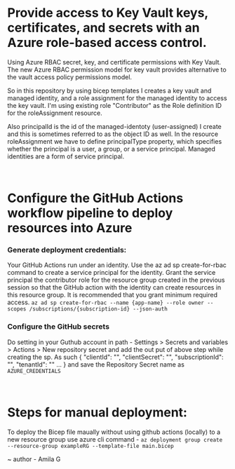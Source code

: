 # Provide access to Key Vault keys, certificates, and secrets with an Azure role-based access control.
 Using Azure RBAC secret, key, and certificate permissions with Key Vault. The new Azure RBAC permission model for key vault provides alternative to the vault access policy permissions model.

So in this repository by using bicep templates I creates a key vault and managed identity, and a role assignment for the managed identity to access the key vault. I'm using existing role "Contributor" as the Role definition ID for the roleAssignment resource. 

Also principalId is the id of the managed-identoty (user-assigned) I create and this is sometimes referred to as the object ID as well. In the resource roleAssignment we have to define principalType property, which specifies whether the principal is a user, a group, or a service principal. Managed identities are a form of service principal.<br />


<br />

# Configure the GitHub Actions workflow pipeline to deploy resources into Azure
### Generate deployment credentials:    
Your GitHub Actions run under an identity. Use the az ad sp create-for-rbac command to create a service principal for the identity. Grant the service principal the contributor role for the resource group created in the previous session so that the GitHub action with the identity can create resources in this resource group. It is recommended that you grant minimum required access.
`az ad sp create-for-rbac --name {app-name} --role owner --scopes /subscriptions/{subscription-id} --json-auth`

### Configure the GitHub secrets
Do setting in your Guthub account in path - Settings > Secrets and variables > Actions > New repository secret and add the out put of above step while creating the sp. As such { "clientId": "<GUID>",  "clientSecret": "<GUID>", "subscriptionId": "<GUID>", "tenantId": "<GUID>" ... }  and save the Repository Secret name as `AZURE_CREDENTIALS`


<br />

# Steps for manual deployment:
To  deploy the Bicep file maually without using github actions (locally) to a new resource group use azure cli command - `az deployment group create --resource-group exampleRG --template-file main.bicep`


~ author - Amila G






